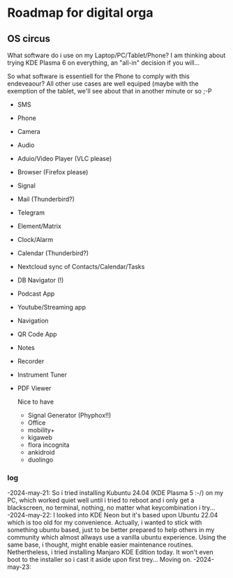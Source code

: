 # Roadmap for digital orga

## OS circus

What software do i use on my Laptop/PC/Tablet/Phone? I am thinking about trying KDE Plasma 6 on everything, an "all-in" decision if you will...

So what software is essentiell for the Phone to comply with this endeveaour? All other use cases are well equiped (maybe with the exemption of the tablet, we'll see about that in another minute or so ;-P

* SMS
* Phone
* Camera
* Audio
* Aduio/Video Player (VLC please)
* Browser (Firefox please)
* Signal
* Mail (Thunderbird?)
* Telegram
* Element/Matrix
* Clock/Alarm
* Calendar (Thunderbird?)
* Nextcloud sync of Contacts/Calendar/Tasks
* DB Navigator (!)
* Podcast App
* Youtube/Streaming app
* Navigation
* QR Code App
* Notes
* Recorder
* Instrument Tuner
* PDF Viewer

  Nice to have

  * Signal Generator (Phyphox!!)
  * Office
  * mobility+
  * kigaweb
  * flora incognita
  * ankidroid
  * duolingo

### log

-2024-may-21: So i tried installing Kubuntu 24.04 (KDE Plasma 5 :-/) on my PC, which worked quiet well until i tried to reboot and i only get a blackscreen, no terminal, nothing, no matter what keycombination i try...
-2024-may-22: I looked into KDE Neon but it's based upon Ubuntu 22.04 which is too old for my convenience. Actually, i wanted to stick with something ubuntu based, just to be better prepared to help others in my community which almost allways use a vanilla ubuntu experience. Using the same base, i thought, might enable easier maintenance routines. Nethertheless, i tried installing Manjaro KDE Edition today. It won't even boot to the installer so i cast it aside upon first trey... Moving on.
-2024-may-23: 

